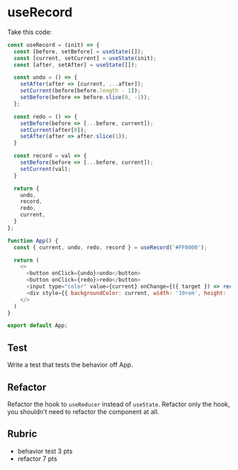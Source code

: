# useRecord

Take this code:

```js
const useRecord = (init) => {
  const [before, setBefore] = useState([]);
  const [current, setCurrent] = useState(init);
  const [after, setAfter] = useState([]);

  const undo = () => {
    setAfter(after => [current, ...after]);
    setCurrent(before[before.length - 1]);
    setBefore(before => before.slice(0, -1));
  };

  const redo = () => {
    setBefore(before => [...before, current]);
    setCurrent(after[0]);
    setAfter(after => after.slice(1));
  }

  const record = val => {
    setBefore(before => [...before, current]);
    setCurrent(val);
  }

  return {
    undo,
    record,
    redo,
    current,
  }
};

function App() {
  const { current, undo, redo, record } = useRecord('#FF0000');

  return (
    <>
      <button onClick={undo}>undo</button>
      <button onClick={redo}>redo</button>
      <input type="color" value={current} onChange={({ target }) => record(target.value)} />
      <div style={{ backgroundColor: current, width: '10rem', height: '10rem' }}></div>
    </>
  )
}

export default App;
```

## Test

Write a test that tests the behavior off App.

## Refactor

Refactor the hook to `useReducer` instead of `useState`. Refactor only the hook, you
shouldn't need to refactor the component at all.

## Rubric

* behavior test 3 pts
* refactor 7 pts
